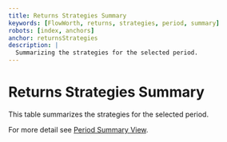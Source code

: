 ```yaml
---
title: Returns Strategies Summary
keywords: [FlowWorth, returns, strategies, period, summary]
robots: [index, anchors]
anchor: returnsStrategies
description: |
  Summarizing the strategies for the selected period.
---
```


# Returns Strategies Summary

This table summarizes the strategies for the selected period.

For more detail see [Period Summary View](../periodSummary/index.html).

